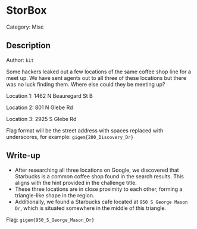 # StorBox
Category: Misc

## Description
Author: `kit`

Some hackers leaked out a few locations of the same coffee shop line for a meet up. We have sent agents out to all three of these locations but there was no luck finding them. Where else could they be meeting up?

Location 1: 1462 N Beauregard St B

Location 2: 801 N Glebe Rd

Location 3: 2925 S Glebe Rd

Flag format will be the street address with spaces replaced with underscores, for example: `gigem{200_Discovery_Dr}`

## Write-up
- After researching all three locations on Google, we discovered that Starbucks is a common coffee shop found in the search results. This aligns with the hint provided in the challenge title.
- These three locations are in close proximity to each other, forming a triangle-like shape in the region.
- Additionally, we found a Starbucks cafe located at `950 S George Mason Dr`, which is situated somewhere in the middle of this triangle.

Flag: `gigem{950_S_George_Mason_Dr}`

